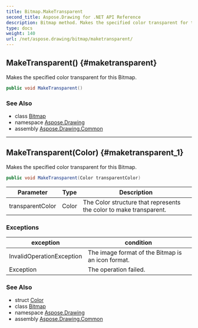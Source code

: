 ```yaml
---
title: Bitmap.MakeTransparent
second_title: Aspose.Drawing for .NET API Reference
description: Bitmap method. Makes the specified color transparent for this Bitmap
type: docs
weight: 140
url: /net/aspose.drawing/bitmap/maketransparent/
---
```

## MakeTransparent() {#maketransparent}

Makes the specified color transparent for this Bitmap.

```csharp
public void MakeTransparent()
```

### See Also

* class [Bitmap](../)
* namespace [Aspose.Drawing](../../bitmap/)
* assembly [Aspose.Drawing.Common](../../../)

---

## MakeTransparent(Color) {#maketransparent_1}

Makes the specified color transparent for this Bitmap.

```csharp
public void MakeTransparent(Color transparentColor)
```

| Parameter | Type | Description |
| --- | --- | --- |
| transparentColor | Color | The Color structure that represents the color to make transparent. |

### Exceptions

| exception | condition |
| --- | --- |
| InvalidOperationException | The image format of the Bitmap is an icon format. |
| Exception | The operation failed. |

### See Also

* struct [Color](../../color/)
* class [Bitmap](../)
* namespace [Aspose.Drawing](../../bitmap/)
* assembly [Aspose.Drawing.Common](../../../)



